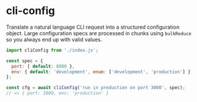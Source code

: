 # cli-config

Translate a natural language CLI request into a structured configuration object. Large configuration specs are processed in chunks using `bulkReduce` so you always end up with valid values.

```javascript
import cliConfig from './index.js';

const spec = {
  port: { default: 8080 },
  env: { default: 'development', enum: ['development', 'production'] },
};

const cfg = await cliConfig('run in production on port 3000', spec);
// => { port: 3000, env: 'production' }
```
